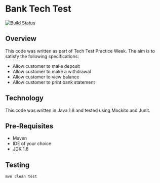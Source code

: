 # Bank Tech Test

[![Build Status](https://travis-ci.org/charmalt/bank_tech_test.svg?branch=master)](https://travis-ci.org/charmalt/bank_tech_test)

## Overview 

This code was written as part of Tech Test Practice Week. The aim is to satisfy the following specifications:

- Allow customer to make deposit
- Allow customer to make a withdrawal
- Allow customer to view balance
- Allow customer to print bank statement 

## Technology 

This code was written in Java 1.8 and tested using Mockito and Junit. 

## Pre-Requisites 

- Maven 
- IDE of your choice 
- JDK 1.8 

## Testing 

```
mvn clean test
```









